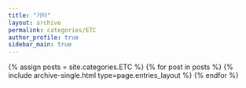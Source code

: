 ```yaml
---
title: "기타"
layout: archive
permalink: categories/ETC
author_profile: true
sidebar_main: true
---
```



{% assign posts = site.categories.ETC %}
{% for post in posts %} {% include archive-single.html type=page.entries_layout %} {% endfor %}
